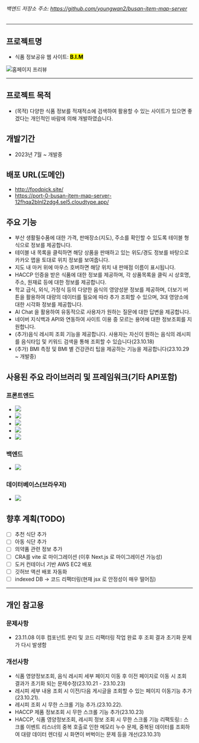 ###### 백엔드 저장소 주소: https://github.com/youngwan2/busan-item-map-server
---


## 프로젝트명
- 식품 정보공유 웹 사이트: <mark><b>B.I.M</b></mark>


<p style="text-aligin:center; margin:0 auto">
  <img src="https://github.com/youngwan2/busan_item_map/assets/107159871/ffba0431-985d-427b-be3c-6a8c64bb2fd9"  alt="홈페이지 프리뷰"/>
  </p>

---

## 프로젝트 목적
- (목적) 다양한 식품 정보를 적재적소에 검색하여 활용할 수 있는 사이트가 있으면 좋겠다는 개인적인 바람에 의해 개발하였습니다.

## 개발기간
- 2023년 7월 ~ 개발중

## 배포 URL(도메인)
- <a href="http://foodpick.site/" target="_blank">http://foodpick.site/</a>
- <a href="https://port-0-busan-item-map-server-12fhqa2blnl2zdg4.sel5.cloudtype.app/" target="_blank">https://port-0-busan-item-map-server-12fhqa2blnl2zdg4.sel5.cloudtype.app/</a>

## 주요 기능
- 부산 생활필수품에 대한 가격, 판매장소(지도), 주소를 확인할 수 있도록 테이블 형식으로 정보를 제공합니다.
- 테이블 내 목록을 클릭하면 해당 상품을 판매하고 있는 위도/경도 정보를 바탕으로 카카오 맵을 토대로 위치 정보를 보여줍니다.
- 지도 내 마커 위에 마우스 호버하면 해당 위치 내 판매점 이름이 표시됩니다.
- HACCP 인증을 받은 식품에 대한 정보를 제공하며, 각 상품목록을 클릭 시 상호명, 주소, 원재료 등에 대한 정보를 제공합니다.
- 학교 급식, 외식, 가정식 등의 다양한 음식의 영양성분 정보를 제공하며, 더보기 버튼을 활용하여 대량의 데이터를 필요에 따라 추가 조회할 수 있으며, 3대 영양소에 대한 시각화 정보를 제공합니다.
- AI Chat 을 활용하여 유동적으로 사용자가 원하는 질문에 대한 답변을 제공합니다.
- 네이버 지식백과 API와 연동하여 사이트 이용 중 모르는 용어에 대한 정보조회를 지원합니다.
- (추가)음식 레시피 조회 기능을 제공합니다. 사용자는 자신이 원하는 음식의 레시피를 음식타입 및 키워드 검색을 통해 조회할 수 있습니다(23.10.18)
- (추가) BMI 측정 및 BMI 별 건강관리 팁을 제공하는 기능을 제공합니다(23.10.29 ~ 개발중)

## 사용된 주요 라이브러리 및 프레임워크(기타 API포함)
### 프론트엔드
- <img src="https://img.shields.io/badge/React-61DAFB?style=for-the-badge&logo=react&logoColor=white">
- <img src="https://img.shields.io/badge/Typescript-3178C6?style=for-the-badge&logo=typescript&logoColor=white">
- <img src="https://img.shields.io/badge/Redux toolkit-764ABC?style=for-the-badge&logo=redux&logoColor=white">
- <img src="https://img.shields.io/badge/Recoil-3578E5?style=for-the-badge&logo=recoil&logoColor=white">
- <img src="https://img.shields.io/badge/Chart.js-FF6384?style=for-the-badge&logo=chartjs&logoColor=white">

### 백엔드
- <img src="https://img.shields.io/badge/Express-000000?style=for-the-badge&logo=express&logoColor=white">
  
### 데이터베이스(브라우저)
- <img src="https://img.shields.io/badge/indexed DB-003545?style=for-the-badge&logo=indexeddb&logoColor=white">

## 향후 계획(TODO)
- [ ] 추천 식단 추가
- [ ] 아동 식단 추가
- [ ] 의약품 관련 정보 추가
- [ ] CRA를 vite 로 마이그레이션 (이후 Next.js 로 마이그레이션 가능성)
- [ ] 도커 컨테이너 기반 AWS EC2 배포
- [ ] 깃허브 액션 배포 자동화
- [ ] indexed DB -> 코드 리팩터링(현재 jsx 로 안정성이 매우 떨어짐)

---
## 개인 참고용
### 문제사항
- 23.11.08 이후 컴포넌트 분리 및 코드 리팩터링 작업 완료 후 조회 결과 초기화 문제가 다시 발생함

### 개선사항 
- 식품 영양정보조회, 음식 레시피 세부 페이지 이동 후 이전 페이지로 이동 시 조회 결과가 초기화 되는 문제수정(23.10.21 - 23.10.23)
- 레시피 세부 내용 조회 시 이전/다음 게시글을 조회할 수 있는 페이지 이동기능 추가(23.10.21).
- 레시피 조회 시 무한 스크롤 기능 추가.(23.10.22).
- HACCP 제품 정보조회 시 무한 스크롤 기능 추가(23.10.23)
- HACCP, 식품 영양정보조회, 레시피 정보 조회 시 무한 스크롤 기능 리팩토링:: 스크롤 이벤트 리스너의 중복 호출로 인한 메모리 누수 문제, 중복된 데이터를 조회하여 대량 데이터 렌더링 시 화면이 버벅이는 문제 등을 개선(23.10.31)
